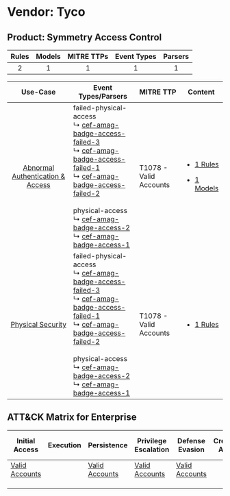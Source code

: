 Vendor: Tyco
============
Product: Symmetry Access Control
--------------------------------
| Rules | Models | MITRE TTPs | Event Types | Parsers |
|:-----:|:------:|:----------:|:-----------:|:-------:|
|   2   |   1    |     1      |      1      |    1    |

|                                           Use-Case                                           | Event Types/Parsers                                                                                                                                                                                                                                                                                                                                                                                                                                                                                                     | MITRE TTP                  | Content                                                                                                                                  |
|:--------------------------------------------------------------------------------------------:| ----------------------------------------------------------------------------------------------------------------------------------------------------------------------------------------------------------------------------------------------------------------------------------------------------------------------------------------------------------------------------------------------------------------------------------------------------------------------------------------------------------------------- | -------------------------- | ---------------------------------------------------------------------------------------------------------------------------------------- |
| [Abnormal Authentication & Access](../../../UseCases/uc_abnormal_authentication_&_access.md) |  failed-physical-access<br> ↳ [cef-amag-badge-access-failed-3](Parsers/parserContent_cef-amag-badge-access-failed-3.md)<br> ↳ [cef-amag-badge-access-failed-1](Parsers/parserContent_cef-amag-badge-access-failed-1.md)<br> ↳ [cef-amag-badge-access-failed-2](Parsers/parserContent_cef-amag-badge-access-failed-2.md)<br><br> physical-access<br> ↳ [cef-amag-badge-access-2](Parsers/parserContent_cef-amag-badge-access-2.md)<br> ↳ [cef-amag-badge-access-1](Parsers/parserContent_cef-amag-badge-access-1.md)<br> | T1078 - Valid Accounts<br> | [<ul><li>1 Rules</li></ul><ul><li>1 Models</li></ul>](Rules_Models/r_m_tyco_symmetry_access_control_Abnormal_Authentication_&_Access.md) |
|                [Physical Security](../../../UseCases/uc_physical_security.md)                |  failed-physical-access<br> ↳ [cef-amag-badge-access-failed-3](Parsers/parserContent_cef-amag-badge-access-failed-3.md)<br> ↳ [cef-amag-badge-access-failed-1](Parsers/parserContent_cef-amag-badge-access-failed-1.md)<br> ↳ [cef-amag-badge-access-failed-2](Parsers/parserContent_cef-amag-badge-access-failed-2.md)<br><br> physical-access<br> ↳ [cef-amag-badge-access-2](Parsers/parserContent_cef-amag-badge-access-2.md)<br> ↳ [cef-amag-badge-access-1](Parsers/parserContent_cef-amag-badge-access-1.md)<br> | T1078 - Valid Accounts<br> | [<ul><li>1 Rules</li></ul>](Rules_Models/r_m_tyco_symmetry_access_control_Physical_Security.md)                                          |

ATT&CK Matrix for Enterprise
----------------------------
| Initial Access                                                      | Execution | Persistence                                                         | Privilege Escalation                                                | Defense Evasion                                                     | Credential Access | Discovery | Lateral Movement | Collection | Command and Control | Exfiltration | Impact |
| ------------------------------------------------------------------- | --------- | ------------------------------------------------------------------- | ------------------------------------------------------------------- | ------------------------------------------------------------------- | ----------------- | --------- | ---------------- | ---------- | ------------------- | ------------ | ------ |
| [Valid Accounts](https://attack.mitre.org/techniques/T1078)<br><br> |           | [Valid Accounts](https://attack.mitre.org/techniques/T1078)<br><br> | [Valid Accounts](https://attack.mitre.org/techniques/T1078)<br><br> | [Valid Accounts](https://attack.mitre.org/techniques/T1078)<br><br> |                   |           |                  |            |                     |              |        |